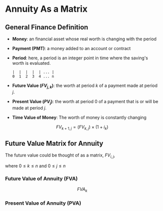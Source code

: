 # Annuity As a Matrix

## General Finance Definition

* **Money**: an financial asset whose real worth is changing with the period
* **Payment (PMT)**: a money added to an account or contract
* **Period**: here, a period is an integer point in time where the saving's worth is evaluated.

  ```
  |  |  |  |  | ... |
  0  1  2  3  4 ... n
  ```

* **Future Value ($FV_{j, k}$)**: the worth at period $k$ of a payment made at period $j$.
* **Present Value ($PV_j$)**: the worth at period 0 of a payment that is or will be made at period $j$.
* **Time Value of Money**: The worth of money is constantly changing

$$FV_{k + 1, j} = (FV_{k, j}) \times (1 + i_k) $$

## Future Value Matrix for Annuity

The future value could be thought of as a matrix, $FV_{i, j}$,

where $0 \leq k \leq n$ and  $0 \leq j \leq n$

### Future Value of Annuity (FVA)

$$FVA_k$$ 


### Present Value of Annuity (PVA)